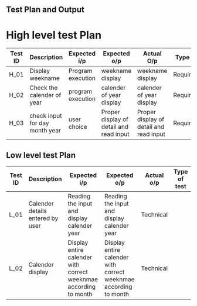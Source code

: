 ## Test Plan and Output
# High level test Plan
|Test ID|Description|Expected i/p|Expected o/p|Actual O/p|Type of test|
|---|----|---|---|---|---|
|H_01|Display weekname|Program execution|weekname display|weekname display|Requirement|
|H_02|Check the calender of year |program execution|calender of year display|calender of year display|Requiremnent|
|H_03|check input for day month year|user choice|Proper display of detail and read input|Proper display of detail and read input|Requirement|

## Low level test Plan
| Test ID|Description|Expected i/p|Expected o/p|Actual o/p|Type of test|
|---|---|---|---|---|---|
|L_01|Calender details entered by user|Reading the input and display calender year|Reading the input and display calender year|Technical|
|L_02|Calender display|Display entire calender with correct weeknmae according to month|Display entire calender with correct weeknmae according to month|Technical|